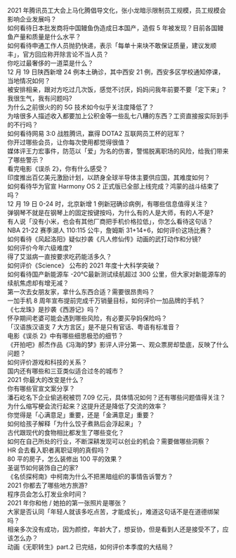 2021 年腾讯员工大会上马化腾倡导文化，张小龙暗示限制员工规模，员工规模会影响企业发展吗？  
如何看待日本批发商将中国鳗鱼伪造成日本国产，造假 5 年被发现？目前各国鳗鱼产量和质量是什么水平？  
如何看待申通工作人员抛扔快递，表示「每单十来块不敢保证质量，建议发顺丰」，官方回应称开除言论不当人员？  
你吃过最奢侈的一道菜是什么？  
12 月 19 日陕西新增 24 例本土确诊，其中西安 21 例，西安多区学校通知停课，当地情况如何？  
被安排相亲，跟对方吃过几次饭，感觉不讨厌，妈妈问我年前要不要「定下来」? 我很生气，我有问题吗?  
为什么之前很火的的 5G 技术如今似乎关注度降低了？  
为啥很多人描述收入都要加上公积金等一些乱七八糟的东西？工资直接报实际到手的不行吗？  
如何看待网易 3:0 战胜腾讯，赢得 DOTA2 互联网员工杯的冠军？  
你开过哪些会员，让你每次使用都觉得很值？  
媒体评王力宏事件，防范以「爱」为名的伤害，警惕脱离职场的风险，给我们带来了哪些警示？  
看完电影《误杀 2》，你有什么感受？  
印度推出百亿美元激励计划，以跻身全球半导体主要供应国，其难度如何？  
如何看待华为官宣 Harmony OS 2 正式版已全部上线完成？鸿蒙的战斗结束了吗？  
12 月 19 日 0-24 时，北京新增 1 例新冠确诊病例，有哪些信息值得关注？  
弹钢琴不就是在钢琴上的固定按键按吗，为什么有的人是大师，有的人不是?  
有人说「没有小米，也会有其他厂商把手机价格拉低」，你怎么看待这句话？  
NBA 21-22 赛季湖人 110:115 公牛，詹姆斯 31+14+6，如何评价这场比赛？  
如何看待《风起洛阳》疑似抄袭《凡人修仙传》动画的武打动作和分镜?  
如何评价今年六级难度?  
得了艾滋病一直按要求吃药能活多久？  
如何评价《Science》 公布的 2021 年度十大科学突破？  
如何看待国产新能源车 -20℃最新测试续航超过 300 公里，但大家对新能源车的续航焦虑却有增无减？  
第一次去女朋友家，拿什么东西合适？需要很昂贵吗？  
一加手机 8 周年宣布提前完成千万销量目标，如何评价一加品牌的手机？  
《七龙珠》是抄袭《西游记》吗？  
怀孕期间老婆可能会遇到哪些风险，有必要买孕妈保险吗？  
「汉语族汉语支 7 大方言区」是不是只有官话、粤语有标准音？  
电影《误杀 2》中有哪些细思极恐的细节？  
《开拍吧》郝杰作品《冯海的梦》影评人评分第一、观众票房却垫底，反映了什么问题？  
如何评价游戏和科技的关系？  
国内还有哪些和三亚类似适合过冬的城市？  
2021 你最大的改变是什么？  
你有哪些官宣文案分享？  
潘石屹名下企业偷逃税被罚 7.09 亿元，具体情况如何？还有哪些问题值得关注？  
为什么缩写梗会流行起来？这提升还是降低了交流的效率？  
你觉得是「心满意足」重要，还是「金满意足」重要？  
如何给孩子解释「为什么饺子煮熟后会浮起来」？  
古代跟现代的食物相比都发生了哪些变化？  
如何在自己所处的行业，不断深耕发现可以创业的机会？需要做哪些洞察？  
HR 会去看入职者离职证明的真假吗？  
80 平的房子，怎么装修出 100 平的效果？  
圣诞节如何装饰自己的家?  
《名侦探柯南》中柯南为什么不把黑暗组织的事情告诉警方？  
2021 你都去了哪些地方旅游?  
程序员会怎么打发业余时间？  
2021 年你和他 / 她拍的第一张照片是哪张？  
大家是否认同「年轻人就该多吃点苦，才能成长」，难道这句话不是在道德绑架吗？  
相亲多次没有成功，因为颜控，年龄大了，想妥协，但是看到人还是接受不了，应该怎么办？  
动画《无职转生》part.2 已完结，如何评价本季度的大结局？  
